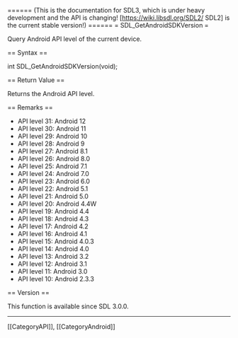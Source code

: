 ====== (This is the documentation for SDL3, which is under heavy development and the API is changing! [https://wiki.libsdl.org/SDL2/ SDL2] is the current stable version!) ======
= SDL_GetAndroidSDKVersion =

Query Android API level of the current device.

== Syntax ==

<syntaxhighlight lang='c'>
int SDL_GetAndroidSDKVersion(void);
</syntaxhighlight>

== Return Value ==

Returns the Android API level.

== Remarks ==

* API level 31: Android 12
* API level 30: Android 11
* API level 29: Android 10
* API level 28: Android 9
* API level 27: Android 8.1
* API level 26: Android 8.0
* API level 25: Android 7.1
* API level 24: Android 7.0
* API level 23: Android 6.0
* API level 22: Android 5.1
* API level 21: Android 5.0
* API level 20: Android 4.4W
* API level 19: Android 4.4
* API level 18: Android 4.3
* API level 17: Android 4.2
* API level 16: Android 4.1
* API level 15: Android 4.0.3
* API level 14: Android 4.0
* API level 13: Android 3.2
* API level 12: Android 3.1
* API level 11: Android 3.0
* API level 10: Android 2.3.3

== Version ==

This function is available since SDL 3.0.0.

----
[[CategoryAPI]], [[CategoryAndroid]]


